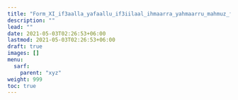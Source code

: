 ```yaml
---
title: "Form_XI_if3aalla_yafaallu_if3iilaal_ihmaarra_yahmaarru_mahmuz_fa"
description: ""
lead: ""
date: 2021-05-03T02:26:53+06:00
lastmod: 2021-05-03T02:26:53+06:00
draft: true
images: []
menu: 
  sarf:
    parent: "xyz"
weight: 999
toc: true
---
```



